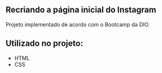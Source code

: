 ## Recriando a página inicial do Instagram
Projeto implementado de acordo com o Bootcamp da DIO.

## Utilizado no projeto:
- HTML
- CSS